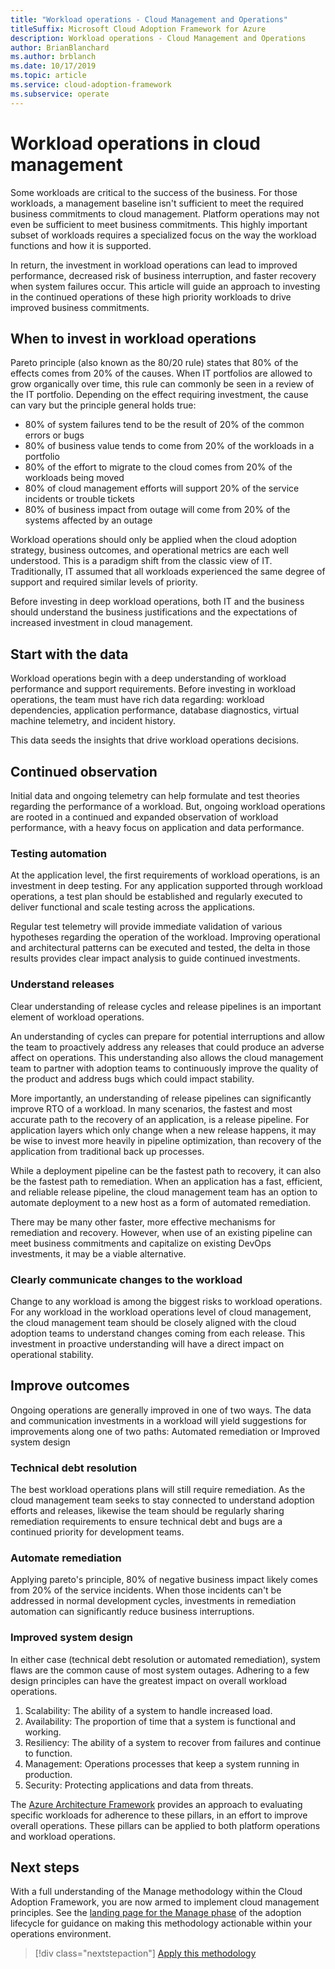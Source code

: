 ```yaml
---
title: "Workload operations - Cloud Management and Operations"
titleSuffix: Microsoft Cloud Adoption Framework for Azure
description: Workload operations - Cloud Management and Operations
author: BrianBlanchard
ms.author: brblanch
ms.date: 10/17/2019
ms.topic: article
ms.service: cloud-adoption-framework
ms.subservice: operate
---
```


# Workload operations in cloud management

Some workloads are critical to the success of the business. For those workloads, a management baseline isn't sufficient to meet the required business commitments to cloud management. Platform operations may not even be sufficient to meet business commitments. This highly important subset of workloads requires a specialized focus on the way the workload functions and how it is supported.

In return, the investment in workload operations can lead to improved performance, decreased risk of business interruption, and faster recovery when system failures occur. This article will guide an approach to investing in the continued operations of these high priority workloads to drive improved business commitments.

## When to invest in workload operations

Pareto principle (also known as the 80/20 rule) states that 80% of the effects comes from 20% of the causes. When IT portfolios are allowed to grow organically over time, this rule can commonly be seen in a review of the IT portfolio. Depending on the effect requiring investment, the cause can vary but the principle general holds true:

- 80% of system failures tend to be the result of 20% of the common errors or bugs
- 80% of business value tends to come from 20% of the workloads in a portfolio
- 80% of the effort to migrate to the cloud comes from 20% of the workloads being moved
- 80% of cloud management efforts will support 20% of the service incidents or trouble tickets
- 80% of business impact from outage will come from 20% of the systems affected by an outage

Workload operations should only be applied when the cloud adoption strategy, business outcomes, and operational metrics are each well understood. This is a paradigm shift from the classic view of IT. Traditionally, IT assumed that all workloads experienced the same degree of support and required similar levels of priority.

Before investing in deep workload operations, both IT and the business should understand the business justifications and the expectations of increased investment in cloud management.

## Start with the data

Workload operations begin with a deep understanding of workload performance and support requirements. Before investing in workload operations, the team must have rich data regarding: workload dependencies, application performance, database diagnostics, virtual machine telemetry, and incident history.

This data seeds the insights that drive workload operations decisions.

## Continued observation

Initial data and ongoing telemetry can help formulate and test theories regarding the performance of a workload. But, ongoing workload operations are rooted in a continued and expanded observation of workload performance, with a heavy focus on application and data performance.

### Testing automation

At the application level, the first requirements of workload operations, is an investment in deep testing. For any application supported through workload operations, a test plan should be established and regularly executed to deliver functional and scale testing across the applications.

Regular test telemetry will provide immediate validation of various hypotheses regarding the operation of the workload. Improving operational and architectural patterns can be executed and tested, the delta in those results provides clear impact analysis to guide continued investments.

### Understand releases

Clear understanding of release cycles and release pipelines is an important element of workload operations.

An understanding of cycles can prepare for potential interruptions and allow the team to proactively address any releases that could produce an adverse affect on operations. This understanding also allows the cloud management team to partner with adoption teams to continuously improve the quality of the product and address bugs which could impact stability.

More importantly, an understanding of release pipelines can significantly improve RTO of a workload. In many scenarios, the fastest and most accurate path to the recovery of an application, is a release pipeline. For application layers which only change when a new release happens, it may be wise to invest more heavily in pipeline optimization, than recovery of the application from traditional back up processes.

While a deployment pipeline can be the fastest path to recovery, it can also be the fastest path to remediation. When an application has a fast, efficient, and reliable release pipeline, the cloud management team has an option to automate deployment to a new host as a form of automated remediation.

There may be many other faster, more effective mechanisms for remediation and recovery. However, when use of an existing pipeline can meet business commitments and capitalize on existing DevOps investments, it may be a viable alternative.

### Clearly communicate changes to the workload

Change to any workload is among the biggest risks to workload operations. For any workload in the workload operations level of cloud management, the cloud management team should be closely aligned with the cloud adoption teams to understand changes coming from each release. This investment in proactive understanding will have a direct impact on operational stability.

## Improve outcomes

Ongoing operations are generally improved in one of two ways. The data and communication investments in a workload will yield suggestions for improvements along one of two paths: Automated remediation or Improved system design

### Technical debt resolution

The best workload operations plans will still require remediation. As the cloud management team seeks to stay connected to understand adoption efforts and releases, likewise the team should be regularly sharing remediation requirements to ensure technical debt and bugs are a continued priority for development teams.

### Automate remediation

Applying pareto's principle, 80% of negative business impact likely comes from 20% of the service incidents. When those incidents can't be addressed in normal development cycles, investments in remediation automation can significantly reduce business interruptions.

### Improved system design

In either case (technical debt resolution or automated remediation), system flaws are the common cause of most system outages. Adhering to a few design principles can have the greatest impact on overall workload operations.

1. Scalability: The ability of a system to handle increased load.
2. Availability: The proportion of time that a system is functional and working.
3. Resiliency: The ability of a system to recover from failures and continue to function.
4. Management: Operations processes that keep a system running in production.
5. Security: Protecting applications and data from threats.

The [Azure Architecture Framework](https://docs.microsoft.com/azure/architecture/guide/pillars) provides an approach to evaluating specific workloads for adherence to these pillars, in an effort to improve overall operations. These pillars can be applied to both platform operations and workload operations.

## Next steps

With a full understanding of the Manage methodology within the Cloud Adoption Framework, you are now armed to implement cloud management principles. See the [landing page for the Manage phase](../index.md) of the adoption lifecycle for guidance on making this methodology actionable within your operations environment.

> [!div class="nextstepaction"]
> [Apply this methodology](../index.md)
